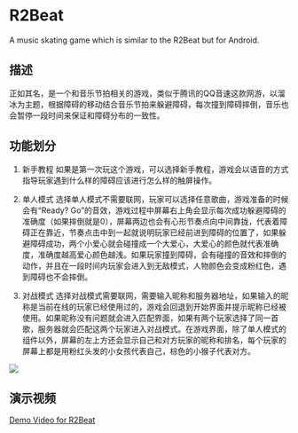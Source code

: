 # R2Beat
A music skating game which is similar to the R2Beat but for Android.

## 描述
正如其名，是一个和音乐节拍相关的游戏，类似于腾讯的QQ音速这款网游，以溜冰为主题，根据障碍的移动结合音乐节拍来躲避障碍，每次撞到障碍摔倒，音乐也会暂停一段时间来保证和障碍分布的一致性。

## 功能划分
1. 新手教程
		如果是第一次玩这个游戏，可以选择新手教程，游戏会以语音的方式指导玩家遇到什么样的障碍应该进行怎么样的触屏操作。

2. 单人模式
		选择单人模式不需要联网，玩家可以选择任意歌曲，游戏准备的时候会有“Ready? Go”的音效，游戏过程中屏幕右上角会显示每次成功躲避障碍的准确度（如果摔倒就是0），屏幕两边也会有心形节奏点向中间靠拢，代表着障碍正在靠近，节奏点击中到一起就说明玩家已经前进到障碍的位置了，如果躲避障碍成功，两个小爱心就会碰撞成一个大爱心，大爱心的颜色就代表准确度，准确度越高爱心颜色越浅。如果玩家撞到障碍，会有碰撞的音效和摔倒的动作，并且在一段时间内玩家会进入到无敌模式，人物颜色会变成粉红色，遇到障碍也不会摔倒。

3. 对战模式
		选择对战模式需要联网，需要输入昵称和服务器地址，如果输入的昵称是当前在线的玩家已经使用过的，游戏会回退到开始界面并提示昵称已经被使用。如果昵称没有问题就会进入匹配界面，如果有两个玩家选择了同一首歌，服务器就会匹配这两个玩家进入对战模式。在游戏界面，除了单人模式的组件以外，屏幕的左上方还会显示自己和对方玩家的昵称和排名，每个玩家的屏幕上都是用粉红头发的小女孩代表自己，棕色的小猴子代表对方。

![](http://ww4.sinaimg.cn/large/006tNc79gy1ffijvy8q65j317y0qstdf.jpg)

## 演示视频
[Demo Video for R2Beat](https://github.com/DZSY/R2Beat/blob/master/demovideo.mp4)
